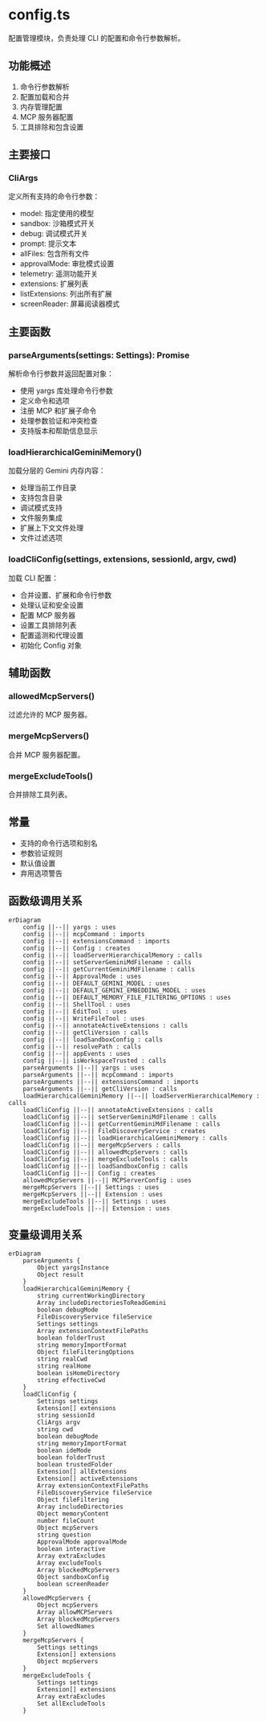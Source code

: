 # config.ts

配置管理模块，负责处理 CLI 的配置和命令行参数解析。

## 功能概述

1. 命令行参数解析
2. 配置加载和合并
3. 内存管理配置
4. MCP 服务器配置
5. 工具排除和包含设置

## 主要接口

### CliArgs
定义所有支持的命令行参数：
- model: 指定使用的模型
- sandbox: 沙箱模式开关
- debug: 调试模式开关
- prompt: 提示文本
- allFiles: 包含所有文件
- approvalMode: 审批模式设置
- telemetry: 遥测功能开关
- extensions: 扩展列表
- listExtensions: 列出所有扩展
- screenReader: 屏幕阅读器模式

## 主要函数

### parseArguments(settings: Settings): Promise<CliArgs>
解析命令行参数并返回配置对象：
- 使用 yargs 库处理命令行参数
- 定义命令和选项
- 注册 MCP 和扩展子命令
- 处理参数验证和冲突检查
- 支持版本和帮助信息显示

### loadHierarchicalGeminiMemory()
加载分层的 Gemini 内存内容：
- 处理当前工作目录
- 支持包含目录
- 调试模式支持
- 文件服务集成
- 扩展上下文文件处理
- 文件过滤选项

### loadCliConfig(settings, extensions, sessionId, argv, cwd)
加载 CLI 配置：
- 合并设置、扩展和命令行参数
- 处理认证和安全设置
- 配置 MCP 服务器
- 设置工具排除列表
- 配置遥测和代理设置
- 初始化 Config 对象

## 辅助函数

### allowedMcpServers()
过滤允许的 MCP 服务器。

### mergeMcpServers()
合并 MCP 服务器配置。

### mergeExcludeTools()
合并排除工具列表。

## 常量

- 支持的命令行选项和别名
- 参数验证规则
- 默认值设置
- 弃用选项警告

## 函数级调用关系

```mermaid
erDiagram
    config ||--|| yargs : uses
    config ||--|| mcpCommand : imports
    config ||--|| extensionsCommand : imports
    config ||--|| Config : creates
    config ||--|| loadServerHierarchicalMemory : calls
    config ||--|| setServerGeminiMdFilename : calls
    config ||--|| getCurrentGeminiMdFilename : calls
    config ||--|| ApprovalMode : uses
    config ||--|| DEFAULT_GEMINI_MODEL : uses
    config ||--|| DEFAULT_GEMINI_EMBEDDING_MODEL : uses
    config ||--|| DEFAULT_MEMORY_FILE_FILTERING_OPTIONS : uses
    config ||--|| ShellTool : uses
    config ||--|| EditTool : uses
    config ||--|| WriteFileTool : uses
    config ||--|| annotateActiveExtensions : calls
    config ||--|| getCliVersion : calls
    config ||--|| loadSandboxConfig : calls
    config ||--|| resolvePath : calls
    config ||--|| appEvents : uses
    config ||--|| isWorkspaceTrusted : calls
    parseArguments ||--|| yargs : uses
    parseArguments ||--|| mcpCommand : imports
    parseArguments ||--|| extensionsCommand : imports
    parseArguments ||--|| getCliVersion : calls
    loadHierarchicalGeminiMemory ||--|| loadServerHierarchicalMemory : calls
    loadCliConfig ||--|| annotateActiveExtensions : calls
    loadCliConfig ||--|| setServerGeminiMdFilename : calls
    loadCliConfig ||--|| getCurrentGeminiMdFilename : calls
    loadCliConfig ||--|| FileDiscoveryService : creates
    loadCliConfig ||--|| loadHierarchicalGeminiMemory : calls
    loadCliConfig ||--|| mergeMcpServers : calls
    loadCliConfig ||--|| allowedMcpServers : calls
    loadCliConfig ||--|| mergeExcludeTools : calls
    loadCliConfig ||--|| loadSandboxConfig : calls
    loadCliConfig ||--|| Config : creates
    allowedMcpServers ||--|| MCPServerConfig : uses
    mergeMcpServers ||--|| Settings : uses
    mergeMcpServers ||--|| Extension : uses
    mergeExcludeTools ||--|| Settings : uses
    mergeExcludeTools ||--|| Extension : uses
```

## 变量级调用关系

```mermaid
erDiagram
    parseArguments {
        Object yargsInstance
        Object result
    }
    loadHierarchicalGeminiMemory {
        string currentWorkingDirectory
        Array includeDirectoriesToReadGemini
        boolean debugMode
        FileDiscoveryService fileService
        Settings settings
        Array extensionContextFilePaths
        boolean folderTrust
        string memoryImportFormat
        Object fileFilteringOptions
        string realCwd
        string realHome
        boolean isHomeDirectory
        string effectiveCwd
    }
    loadCliConfig {
        Settings settings
        Extension[] extensions
        string sessionId
        CliArgs argv
        string cwd
        boolean debugMode
        string memoryImportFormat
        boolean ideMode
        boolean folderTrust
        boolean trustedFolder
        Extension[] allExtensions
        Extension[] activeExtensions
        Array extensionContextFilePaths
        FileDiscoveryService fileService
        Object fileFiltering
        Array includeDirectories
        Object memoryContent
        number fileCount
        Object mcpServers
        string question
        ApprovalMode approvalMode
        boolean interactive
        Array extraExcludes
        Array excludeTools
        Array blockedMcpServers
        Object sandboxConfig
        boolean screenReader
    }
    allowedMcpServers {
        Object mcpServers
        Array allowMCPServers
        Array blockedMcpServers
        Set allowedNames
    }
    mergeMcpServers {
        Settings settings
        Extension[] extensions
        Object mcpServers
    }
    mergeExcludeTools {
        Settings settings
        Extension[] extensions
        Array extraExcludes
        Set allExcludeTools
    }
```